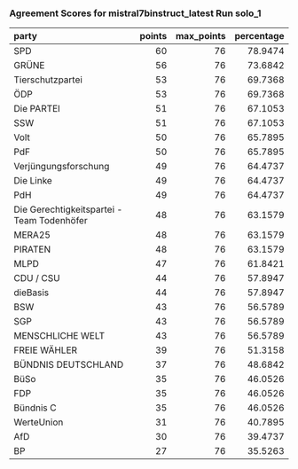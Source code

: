 ### Agreement Scores for mistral7binstruct_latest Run solo_1

| party                                      |   points |   max_points |   percentage |
|:-------------------------------------------|---------:|-------------:|-------------:|
| SPD                                        |       60 |           76 |      78.9474 |
| GRÜNE                                      |       56 |           76 |      73.6842 |
| Tierschutzpartei                           |       53 |           76 |      69.7368 |
| ÖDP                                        |       53 |           76 |      69.7368 |
| Die PARTEI                                 |       51 |           76 |      67.1053 |
| SSW                                        |       51 |           76 |      67.1053 |
| Volt                                       |       50 |           76 |      65.7895 |
| PdF                                        |       50 |           76 |      65.7895 |
| Verjüngungsforschung                       |       49 |           76 |      64.4737 |
| Die Linke                                  |       49 |           76 |      64.4737 |
| PdH                                        |       49 |           76 |      64.4737 |
| Die Gerechtigkeitspartei - Team Todenhöfer |       48 |           76 |      63.1579 |
| MERA25                                     |       48 |           76 |      63.1579 |
| PIRATEN                                    |       48 |           76 |      63.1579 |
| MLPD                                       |       47 |           76 |      61.8421 |
| CDU / CSU                                  |       44 |           76 |      57.8947 |
| dieBasis                                   |       44 |           76 |      57.8947 |
| BSW                                        |       43 |           76 |      56.5789 |
| SGP                                        |       43 |           76 |      56.5789 |
| MENSCHLICHE WELT                           |       43 |           76 |      56.5789 |
| FREIE WÄHLER                               |       39 |           76 |      51.3158 |
| BÜNDNIS DEUTSCHLAND                        |       37 |           76 |      48.6842 |
| BüSo                                       |       35 |           76 |      46.0526 |
| FDP                                        |       35 |           76 |      46.0526 |
| Bündnis C                                  |       35 |           76 |      46.0526 |
| WerteUnion                                 |       31 |           76 |      40.7895 |
| AfD                                        |       30 |           76 |      39.4737 |
| BP                                         |       27 |           76 |      35.5263 |
